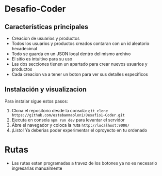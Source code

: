 # Desafio-Coder

## Características principales

- Creacion de usuarios y productos
- Todos los usuarios y productos creados contaran con un id aleatorio hexadecimal
- Todo se guarda en un JSON local dentro del mismo archivo
- El sitio es intuitivo para su uso
- Las dos secciones tienen un apartado para crear nuevos usuarios y productos
- Cada creacion va a tener un boton para ver sus detalles especificos

## Instalación y  visualizacion

Para instalar sigue estos pasos:

1. Clona el repositorio desde la consola: `git clone https://github.com/estebanmaoloni/Desafio1-Coder.git`
2. Ejecuta en consola `npm run dev` para levantar el servidor
3. Abre el navegador y coloca la ruta `http://localhost:9000/`
4. ¡Listo! Ya deberias poder experimentar el oproyecto en tu ordenado

# Rutas
- Las rutas estan programadas a travez de los botones ya no es necesario ingresarlas manualmente

